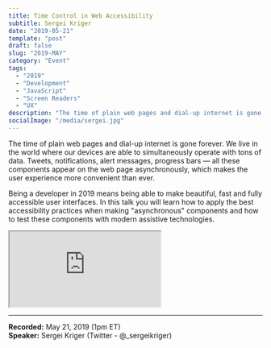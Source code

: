 ```yaml
---
title: Time Control in Web Accessibility
subtitle: Sergei Kriger
date: "2019-05-21"
template: "post"
draft: false
slug: "2019-MAY"
category: "Event"
tags:
  - "2019"
  - "Development"
  - "JavaScript"
  - "Screen Readers"
  - "UX"
description: "The time of plain web pages and dial-up internet is gone forever. We live in the world where our devices are able to simultaneously operate with tons of data. Tweets, notifications, alert messages, progress bars — all these components appear on the web page asynchronously, which makes the user experience more convenient than ever."
socialImage: "/media/sergei.jpg"
---
```

The time of plain web pages and dial-up internet is gone forever. We live in the world where our devices are able to simultaneously operate with tons of data. Tweets, notifications, alert messages, progress bars — all these components appear on the web page asynchronously, which makes the user experience more convenient than ever.

Being a developer in 2019 means being able to make beautiful, fast and fully accessible user interfaces. In this talk you will learn how to apply the best accessibility practices when making "asynchronous" components and how to test these components with modern assistive technologies.

<iframe title="Time Control in Web Accessibility - Sergei Kriger" src="https://www.youtube.com/embed/LAon5dXO8NY" allow="accelerometer; autoplay; encrypted-media; gyroscope; picture-in-picture" allowfullscreen></iframe>

-----
<b>Recorded:</b> May 21, 2019 (1pm ET)<br>
<b>Speaker:</b> Sergei Kriger (Twitter - @_sergeikriger)
